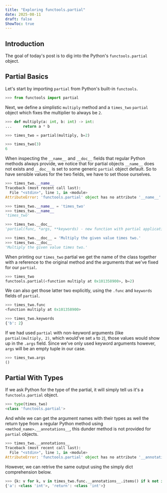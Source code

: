 ```yaml
---
title: "Exploring functools.partial"
date: 2025-08-11
draft: false
ShowToc: true
---
```


## Introduction

The goal of today's post is to dig into the Python's `functools.partial` object.

## Partial Basics

Let's start by importing `partial` from Python's built-in `functools`.

```python
>>> from functools import partial
```

Next, we define a simplistic `multiply` method and a `times_two` `partial` object which fixes the multiplier to always be `2`.

```python
>>> def multiply(a: int, b: int) -> int:
...     return a * b

>>> times_two = partial(multiply, b=2)

>>> times_two(3)
6
```

When inspecting the `__name__` and `__doc__` fields that regular Python methods always provide, we notice that for partial objects `__name__` does not exists and `__doc__` is set to some generic `partial` object default.
So to have sensible values for the two fields, we have to set those ourselves.

```python
>>> times_two.__name__
Traceback (most recent call last):
  File "<stdin>", line 1, in <module>
AttributeError: 'functools.partial' object has no attribute '__name__'. Did you mean: '__ne__'?

>>> times_two.__name__ = 'times_two'
>>> times_two.__name__
'times_two'

>>> times_two.__doc__
'partial(func, *args, **keywords) - new function with partial application\n    of the given arguments and keywords.\n'

>>> times_two.__doc__ = 'Multiply the given value times two.'
>>> times_two.__doc__
'Multiply the given value times two.'
```

When printing our `times_two` partial we get the name of the class together with a reference to the original method and the arguments that we've fixed for our `partial`.

```python
>>> times_two
functools.partial(<function multiply at 0x101358900>, b=2)
```

 We can also get those latter two explicitly, using the `.func` and `keywords` fields of `partial`.

```python
>>> times_two.func
<function multiply at 0x101358900>

>>> times_two.keywords
{'b': 2}
```

If we had used `partial` with non-keyword arguments (like `partial(multiply, 2)`, which would've set `a` to `2`), those values would show up in the `.args` field.
Since we've only used keyword arguments however, `args` will be an empty tuple in our case.

```python
>>> times_two.args
()
```

## Partial With Types

If we ask Python for the type of the partial, it will simply tell us it's a `functools.partial` object.

```python
>>> type(times_two)
<class 'functools.partial'>
```

And while we can get the argument names with their types as well the return type from a regular Python method using `<method_name>.__annotations__`, this dunder method is not provided for `partial` objects.

```python
>>> times_two.__annotations__
Traceback (most recent call last):
  File "<stdin>", line 1, in <module>
AttributeError: 'functools.partial' object has no attribute '__annotations__'
```

However, we can retrive the same output using the simply dict comprehension below.

```python
>>> {k: v for k, v in times_two.func.__annotations__.items() if k not in times_two.keywords}
{'a': <class 'int'>, 'return': <class 'int'>}
```
